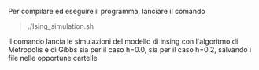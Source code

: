 Per compilare ed eseguire il programma, lanciare il comando
> ./Ising_simulation.sh

Il comando lancia le simulazioni del modello di insing con l'algoritmo di Metropolis e di Gibbs sia per il caso
h=0.0, sia per il caso h=0.2, salvando i file nelle opportune cartelle

